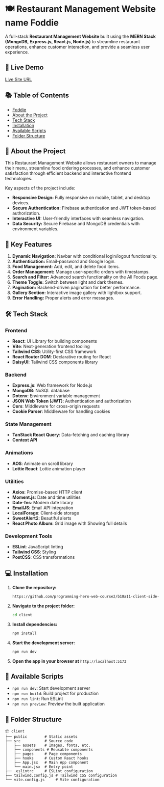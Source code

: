 # 🍽️ Restaurant Management Website name Foddie

A full-stack **Restaurant Management Website** built using the **MERN Stack (MongoDB, Express.js, React.js, Node.js)** to streamline restaurant operations, enhance customer interaction, and provide a seamless user experience.

## 🚀 Live Demo

[Live Site URL](https://foddie-resturant.netlify.app)

## 📚 Table of Contents

- [Foddie](#foddie)
- [About the Project](#-about-the-project)
- [Tech Stack](#-tech-stack)
- [Installation](#-installation)
- [Available Scripts](#-available-scripts)
- [Folder Structure](#-folder-structure)

## 📝 About the Project

This Restaurant Management Website allows restaurant owners to manage their menu, streamline food ordering processes, and enhance customer satisfaction through efficient backend and interactive frontend technologies.

Key aspects of the project include:

- **Responsive Design:** Fully responsive on mobile, tablet, and desktop devices.
- **Secure Authentication:** Firebase authentication and JWT token-based authorization.
- **Interactive UI:** User-friendly interfaces with seamless navigation.
- **Data Security:** Secure Firebase and MongoDB credentials with environment variables.

## 🌟 Key Features

1. **Dynamic Navigation:** Navbar with conditional login/logout functionality.
2. **Authentication:** Email-password and Google login.
3. **Food Management:** Add, edit, and delete food items.
4. **Order Management:** Manage user-specific orders with timestamps.
5. **Search and Filter:** Advanced search functionality on the All Foods page.
6. **Theme Toggle:** Switch between light and dark themes.
7. **Pagination:** Backend-driven pagination for better performance.
8. **Gallery Section:** Interactive image gallery with lightbox support.
9. **Error Handling:** Proper alerts and error messages.

## 🛠️ Tech Stack

### Frontend

- **React**: UI Library for building components
- **Vite**: Next-generation frontend tooling
- **Tailwind CSS**: Utility-first CSS framework
- **React Router DOM**: Declarative routing for React
- **DaisyUI**: Tailwind CSS components library

### Backend

- **Express.js**: Web framework for Node.js
- **MongoDB**: NoSQL database
- **Dotenv**: Environment variable management
- **JSON Web Token (JWT)**: Authentication and authorization
- **Cors**: Middleware for cross-origin requests
- **Cookie Parser**: Middleware for handling cookies

### State Management

- **TanStack React Query**: Data-fetching and caching library
- **Context API**

### Animations

- **AOS**: Animate on scroll library
- **Lottie React**: Lottie animation player

### Utilities

- **Axios**: Promise-based HTTP client
- **Moment.js**: Date and time utilities
- **Date-fns**: Modern date library
- **EmailJS**: Email API integration
- **LocalForage**: Client-side storage
- **SweetAlert2**: Beautiful alerts
- **React Photo Album**: Grid image with Showing full details

### Development Tools

- **ESLint**: JavaScript linting
- **Tailwind CSS**: Styling
- **PostCSS**: CSS transformations

## 💻 Installation

1. **Clone the repository:**
   ```bash
   https://github.com/programming-hero-web-course2/b10a11-client-side-aminul118.git
   ```
2. **Navigate to the project folder:**
   ```bash
   cd client
   ```
3. **Install dependencies:**
   ```bash
   npm install
   ```
4. **Start the development server:**
   ```bash
   npm run dev
   ```
5. **Open the app in your browser at** `http://localhost:5173`

## 📜 Available Scripts

- `npm run dev`: Start development server
- `npm run build`: Build project for production
- `npm run lint`: Run ESLint
- `npm run preview`: Preview the built application

## 📂 Folder Structure

```plaintext
📦 client
├── public        # Static assets
├── src           # Source code
│   ├── assets    # Images, fonts, etc.
│   ├── components # Reusable components
│   ├── pages     # Page components
│   ├── hooks     # Custom React hooks
│   ├── App.jsx   # Main App component
│   └── main.jsx  # Entry point
├── .eslintrc     # ESLint configuration
├── tailwind.config.js # Tailwind CSS configuration
└── vite.config.js     # Vite configuration
```
